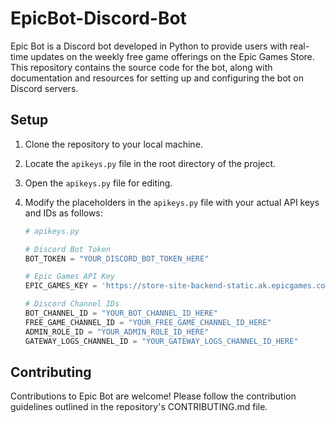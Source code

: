 # EpicBot-Discord-Bot
Epic Bot is a Discord bot developed in Python to provide users with real-time updates on the weekly free game offerings on the Epic Games Store. This repository contains the source code for the bot, along with documentation and resources for setting up and configuring the bot on Discord servers.


## Setup

1. Clone the repository to your local machine.

2. Locate the `apikeys.py` file in the root directory of the project.

3. Open the `apikeys.py` file for editing.

4. Modify the placeholders in the `apikeys.py` file with your actual API keys and IDs as follows:

   ```python
   # apikeys.py

   # Discord Bot Token
   BOT_TOKEN = "YOUR_DISCORD_BOT_TOKEN_HERE"

   # Epic Games API Key
   EPIC_GAMES_KEY = 'https://store-site-backend-static.ak.epicgames.com/freeGamesPromotions/'

   # Discord Channel IDs
   BOT_CHANNEL_ID = "YOUR_BOT_CHANNEL_ID_HERE"
   FREE_GAME_CHANNEL_ID = "YOUR_FREE_GAME_CHANNEL_ID_HERE"
   ADMIN_ROLE_ID = "YOUR_ADMIN_ROLE_ID_HERE"
   GATEWAY_LOGS_CHANNEL_ID = "YOUR_GATEWAY_LOGS_CHANNEL_ID_HERE"


## Contributing
Contributions to Epic Bot are welcome! Please follow the contribution guidelines outlined in the repository's CONTRIBUTING.md file.
